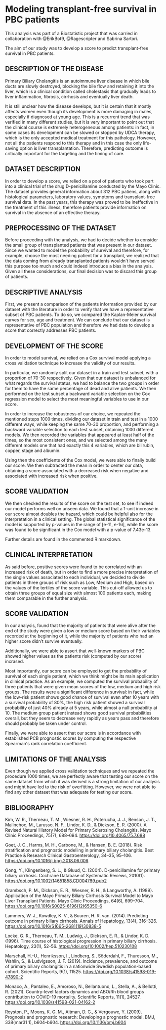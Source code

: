 # Modeling transplant-free survival in PBC patients
This analysis was part of a Biostatistic project that was carried in collaboration with @ErikBot9, @Ragescripter and Sabrina Sartori. 

The aim of our study was to develop a score to predict transplant-free survival in PBC patients.

## DESCRIPTION OF THE DISEASE 
Primary Biliary Cholangitis is an autoimmune liver disease in which bile ducts are slowly destroyed, blocking the bile flow and retaining it into the liver, which is a clinical condition called cholestasis that gradually leads to liver inflammation, fibrosis, cirrhosis and eventually liver death. 

It is still unclear how the disease develops, but it is certain that it mostly affects women even though its development is more damaging in males, especially if diagnosed at young age. This is a recurrent trend that was verified in many different studies, but it is very important to point out that the clinical course is extremely heterogeneous among patients: in fact, in some cases its development can be slowed or stopped by UDCA therapy, which is the only accepted medical treatment for this pathology. However, not all the patients respond to this therapy and in this case the only life-saving option is liver transplantation. Therefore, predicting outcome is critically important for the targeting and the timing of care.

## DATASET DESCRIPTION

In order to develop a score, we relied on a pool of patients who took part into a clinical trial of the drug D-penicillamine conducted by the Mayo Clinic. The dataset provides general information about 312 PBC patiens, along with histological parameters, laboratory values, symptoms and transplant-free survival data. 
In the past years, this therapy was proved to be ineffective in the treatment of this illness, therefore patients provide information on survival in the absence of an effective therapy. 

## PREPROCESSING OF THE DATASET 

Before proceeding with the analysis, we had to decide whether to consider the small group of transplanted patients that was present in our dataset. Since we wanted to model the probability of survival and therefore, for example, choose the most needing patient for a transplant, we realized that the data coming from already transplanted patients wouldn't have served this purpose too much and could indeed introduce a bias in the analysis. Given all these considerations, our final decision was to discard this group of patients.

## DESCRIPTIVE ANALYSIS

First, we present a comparison of the patients information provided by our dataset with the literature in order to verify that we have a representative subset of PBC patients. To do so, we compared the Kaplan-Meier survival curves for sex, age and treatment. 
We can conclude that our dataset is representative of PBC population and therefore we had data to develop a score that correctly addresses PBC patients.

## DEVELOPMENT OF THE SCORE

In order to model survival, we relied on a Cox survival model applying a cross validation technique to increase the validity of our results. 
 
In particular, we randomly split our dataset in a train and test subset, with a proportion of 70-30 respectively. Given that our dataset is unbalanced for what regards the survival status, we had to balance the two groups in order for them to have the same percentage of dead and alive patients. We then performed on the test subset a backward variable selection on the Cox regression model to select the most meaningful variables to use in our score.

In order to increase the robustness of our choice, we repeated the mentioned steps 1000 times, dividing our dataset in train and test in a 1000 different ways, while keeping the same 70-30 proportion, and performing a backward variable selection to each test subset, obtaining 1000 different models. We then recorded the variables that appeared at least half of the times, so the most consistent ones, and we selected among the many different models one that had exactly this 4 variables, which are bilirubin, copper, stage and albumin.

Using then the coefficients of the Cox model, we were able to finally build our score. We then subtracted the mean in order to center our data, obtaining a score associated with a decreased risk when negative and associated with increased risk when positive.

## SCORE VALIDATION 

We then checked the results of the score on the test set, to see if indeed our model performs well on unseen data. We found that a 1-unit increase in our score almost doubles the hazard, which could be helpful also for the interpretation in a clinical setting. 
The global statistical significance of the model is supported by p-values in the range of [e-11, e-16], while the score was found to be significant in the Cox model with a p-value of 7.43e-13. 

Further details are found in the commented R markdown. 

## CLINICAL INTERPRETATION

As said before, positive scores were found to be correlated with an increased risk of death, but in order to find a more precise interpretation of the single values associated to each individual, we decided to divide patients in three groups of risk such as Low, Medium and High, based on the values of the tertiles of the score variable. This cut-off allowed us to obtain three groups of equal size with almost 100 patients each, making them comparable in the further analysis. 

## SCORE VALIDATION 

In our analysis, found that the majority of patients that were alive after the end of the study were given a low or medium score based on their variables recorded at the beginning of it, while the majority of patients who had an higher score didn’t survive eventually. 

Additionally, we were able to assert that well-known markers of PBC showed higher values as the patients risk (computed by our score) incrased. 

Most importantly, our score can be employed to get the probability of survival of each single patient, which we think might be its main application in clinical practice. As an example, we computed the survival probability of three patients that were given mean scores of the low, medium and high risk groups. The results were a significant difference in survival: in fact, while the low-risk patient shows good chance of survival even after 10 years with a survival probability of 80%, the high risk patient showed a survival probability of just 40% already at 5 years, while almost a null probability at 10. The medium group patient instead shows  good survival probabilities overall, but they seem to decrease very rapidly as years pass and therefore should probably be taken under control. 

Finally, we were able to assert that our score is in accordance with established PCB prognostic scores by computing the respective Spearman's rank correlation coefficient.

## LIMITATIONS OF THE ANALYSIS 

Even though we applied cross validation techniques and we repeated the procedure 1000 times, we are perfectly aware that testing our score on the same dataset from which it was derived is a strong limitation of our analysis and might have led to the risk of overfitting. However, we were not able to find any other dataset that was adequate for testing our score. 

## BIBLIOGRAPHY 
Kim, W. R., Therneau, T. M., Wiesner, R. H., Poterucha, J. J., Benson, J. T., Malinchoc, M., Larusso, N. F., Lindor, K. D., & Dickson, E. R. (2000). A Revised Natural History Model for Primary Sclerosing Cholangitis. Mayo Clinic Proceedings, 75(7), 688–694. https://doi.org/10.4065/75.7.688

Goet, J. C., Harms, M. H., Carbone, M., & Hansen, B. E. (2018). Risk stratification and prognostic modelling in primary biliary cholangitis. Best Practice & Research Clinical Gastroenterology, 34–35, 95–106. https://doi.org/10.1016/j.bpg.2018.06.006

Gong, Y., Klingenberg, S. L., & Gluud, C. (2004). D-penicillamine for primary biliary cirrhosis. Cochrane Database of Systematic Reviews, 2010(1). https://doi.org/10.1002/14651858.CD004789.pub2

Grambsch, P. M., Dickson, E. R., Wiesner, R. H., & Langworthy, A. (1989). Application of the Mayo Primary Biliary Cirrhosis Survival Model to Mayo Liver Transplant Patients. Mayo Clinic Proceedings, 64(6), 699–704. https://doi.org/10.1016/S0025-6196(12)65350-6

Lammers, W. J., Kowdley, K. V., & Buuren, H. R. van. (2014). Predicting outcome in primary biliary cirrhosis. Annals of Hepatology, 13(4), 316–326. https://doi.org/10.1016/S1665-2681(19)30838-5

Locke, G. R., Therneau, T. M., Ludwig, J., Dickson, E. R., & Lindor, K. D. (1996). Time course of histological progression in primary biliary cirrhosis. Hepatology, 23(1), 52–56. https://doi.org/10.1002/hep.510230108

Marschall, H.-U., Henriksson, I., Lindberg, S., Söderdahl, F., Thuresson, M., Wahlin, S., & Ludvigsson, J. F. (2019). Incidence, prevalence, 
and outcome of primary biliary cholangitis in a nationwide Swedish population-based cohort. Scientific Reports, 9(1), 11525. https://doi.org/10.1038/s41598-019-47890-2

Monaco, A., Pantaleo, E., Amoroso, N., Bellantuono, L., Stella, A., & Bellotti, R. (2021). Country-level factors dynamics and ABO/Rh blood 
groups contribution to COVID-19 mortality. Scientific Reports, 11(1), 24527. https://doi.org/10.1038/s41598-021-04162-2

Royston, P., Moons, K. G. M., Altman, D. G., & Vergouwe, Y. (2009). Prognosis and prognostic research: Developing a prognostic model. 
BMJ, 338(mar31 1), b604–b604. https://doi.org/10.1136/bmj.b604























